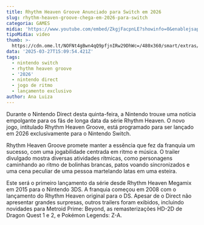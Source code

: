 ```yaml
---
title: Rhythm Heaven Groove Anunciado para Switch em 2026
slug: rhythm-heaven-groove-chega-em-2026-para-switch
categoria: GAMES
midia: 'https://www.youtube.com/embed/ZkgjFacpnLE?showinfo=0&enablejsapi=1'
tipoMidia: video
thumb: >-
  https://cdn.ome.lt/NOFNt4gBwn4qQ9pfjnIRw29DhWc=/480x360/smart/extras/conteudos/imagem_2025-03-27_120248292.png
data: '2025-03-27T15:09:54.421Z'
tags:
  - nintendo switch
  - rhythm heaven groove
  - '2026'
  - nintendo direct
  - jogo de ritmo
  - lançamento exclusivo
author: Ana Luiza
---
```


Durante o Nintendo Direct desta quinta-feira, a Nintendo trouxe uma notícia empolgante para os fãs de longa data da série Rhythm Heaven. O novo jogo, intitulado Rhythm Heaven Groove, está programado para ser lançado em 2026 exclusivamente para o Nintendo Switch.

Rhythm Heaven Groove promete manter a essência que fez da franquia um sucesso, com uma jogabilidade centrada em ritmo e música. O trailer divulgado mostra diversas atividades rítmicas, como personagens caminhando ao ritmo de bolinhas brancas, patos voando sincronizados e uma cena peculiar de uma pessoa martelando latas em uma esteira.

Este será o primeiro lançamento da série desde Rhythm Heaven Megamix em 2015 para o Nintendo 3DS. A franquia começou em 2008 com o lançamento do Rhythm Heaven original para o DS. Apesar de o Direct não apresentar grandes surpresas, outros trailers foram exibidos, incluindo novidades para Metroid Prime: Beyond, as remasterizações HD-2D de Dragon Quest 1 e 2, e Pokémon Legends: Z-A.
